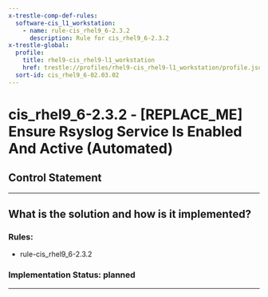 ```yaml
---
x-trestle-comp-def-rules:
  software-cis_l1_workstation:
    - name: rule-cis_rhel9_6-2.3.2
      description: Rule for cis_rhel9_6-2.3.2
x-trestle-global:
  profile:
    title: rhel9-cis_rhel9-l1_workstation
    href: trestle://profiles/rhel9-cis_rhel9-l1_workstation/profile.json
  sort-id: cis_rhel9_6-02.03.02
---
```


# cis_rhel9_6-2.3.2 - \[REPLACE_ME\] Ensure Rsyslog Service Is Enabled And Active (Automated)

## Control Statement

______________________________________________________________________

## What is the solution and how is it implemented?

<!-- For implementation status enter one of: implemented, partial, planned, alternative, not-applicable -->

<!-- Note that the list of rules under ### Rules: is read-only and changes will not be captured after assembly to JSON -->

<!-- Add control implementation description here for control: cis_rhel9_6-2.3.2 -->

### Rules:

  - rule-cis_rhel9_6-2.3.2

### Implementation Status: planned

______________________________________________________________________
